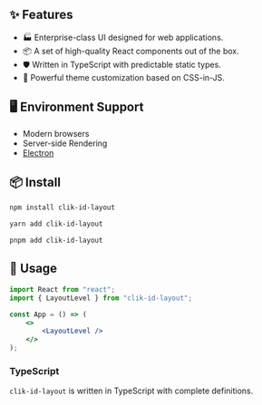 ## ✨ Features

- 🏭 Enterprise-class UI designed for web applications.
- 📦 A set of high-quality React components out of the box.
- 🛡 Written in TypeScript with predictable static types.
- 🎨 Powerful theme customization based on CSS-in-JS.

## 🖥 Environment Support

- Modern browsers
- Server-side Rendering
- [Electron](https://www.electronjs.org/)

## 📦 Install

```bash
npm install clik-id-layout
```

```bash
yarn add clik-id-layout
```

```bash
pnpm add clik-id-layout
```

## 🔨 Usage

```jsx
import React from "react";
import { LayoutLevel } from "clik-id-layout";

const App = () => (
	<>
		<LayoutLevel />
	</>
);
```

### TypeScript

`clik-id-layout` is written in TypeScript with complete definitions.
